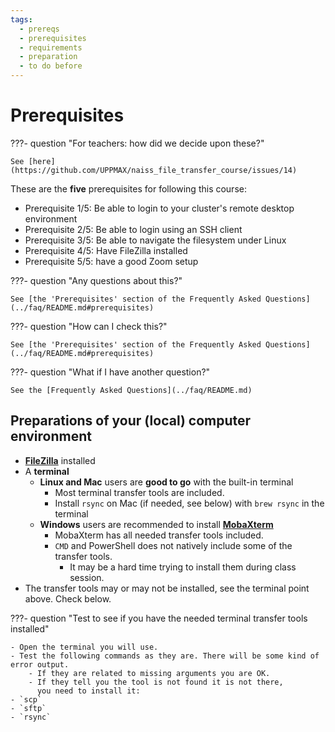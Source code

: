 ```yaml
---
tags:
  - prereqs
  - prerequisites
  - requirements
  - preparation
  - to do before
---
```


# Prerequisites

???- question "For teachers: how did we decide upon these?"

    See [here](https://github.com/UPPMAX/naiss_file_transfer_course/issues/14)

These are the **five** prerequisites for following this course:

- Prerequisite 1/5:
  Be able to login to your cluster's remote desktop environment
- Prerequisite 2/5: Be able to login using an SSH client
- Prerequisite 3/5: Be able to navigate the filesystem under Linux
- Prerequisite 4/5: Have FileZilla installed
- Prerequisite 5/5: have a good Zoom setup

???- question "Any questions about this?"

    See [the 'Prerequisites' section of the Frequently Asked Questions](../faq/README.md#prerequisites)

???- question "How can I check this?"

    See [the 'Prerequisites' section of the Frequently Asked Questions](../faq/README.md#prerequisites)

???- question "What if I have another question?"

    See the [Frequently Asked Questions](../faq/README.md)

## Preparations of your (local) computer environment

- **[FileZilla](https://filezilla-project.org/download.php?type=client)** installed
- A **terminal**
    - **Linux and Mac** users are **good to go** with the built-in terminal
        - Most terminal transfer tools are included.
        - Install `rsync` on Mac (if needed, see below)
          with `brew rsync` in the terminal
    - **Windows** users are recommended to install
      [**MobaXterm**](https://mobaxterm.mobatek.net/)
        - MobaXterm has all needed transfer tools included.
        - `CMD` and PowerShell does not natively include
          some of the transfer tools.
            - It may be a hard time trying to install them during class session.
- The transfer tools may or may not be installed,
see the terminal point above. Check below.

???- question "Test to see if you have the needed terminal transfer tools installed"

    - Open the terminal you will use.
    - Test the following commands as they are. There will be some kind of error output.
        - If they are related to missing arguments you are OK.
        - If they tell you the tool is not found it is not there,
          you need to install it:
    - `scp`
    - `sftp`
    - `rsync`
